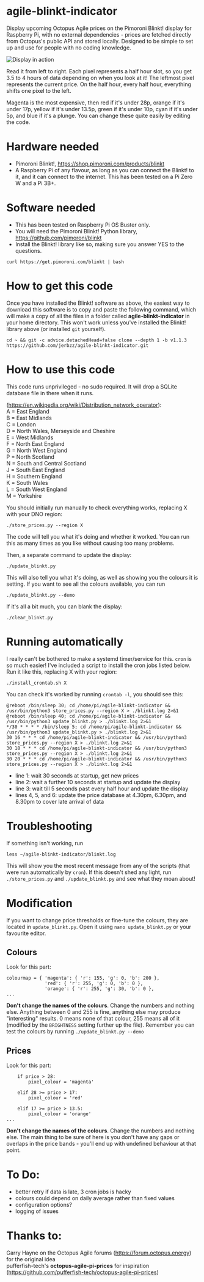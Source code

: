 # agile-blinkt-indicator
Display upcoming Octopus Agile prices on the Pimoroni Blinkt! display for Raspberry Pi, with no external dependencies - prices are fetched directly from Octopus's public API and stored locally. Designed to be simple to set up and use for people with no coding knowledge.

![Display in action](https://raw.githubusercontent.com/jerbzz/agile-blinkt-indicator/main/images/DSC_5094.jpg)

Read it from left to right. Each pixel represents a half hour slot, so you get 3.5 to 4 hours of data depending on when you look at it! The leftmost pixel represents the current price. On the half hour, every half hour, everything shifts one pixel to the left.

Magenta is the most expensive, then red if it's under 28p, orange if it's under 17p, yellow if it's under 13.5p, green if it's under 10p, cyan if it's under 5p, and blue if it's a plunge. You can change these quite easily by editing the code.

# Hardware needed

- Pimoroni Blinkt!, https://shop.pimoroni.com/products/blinkt
- A Raspberry Pi of any flavour, as long as you can connect the Blinkt! to it, and it can connect to the internet. This has been tested on a Pi Zero W and a Pi 3B+.

# Software needed

- This has been tested on Raspberry Pi OS Buster only.
- You will need the Pimoroni Blinkt! Python library, https://github.com/pimoroni/blinkt
- Install the Blinkt! library like so, making sure you answer YES to the questions.
```
curl https://get.pimoroni.com/blinkt | bash
```

# How to get this code
Once you have installed the Blinkt! software as above, the easiest way to download this software is to copy and paste the following command, which will make a copy of all the files in a folder called **agile-blinkt-indicator** in your home directory. This won't work unless you've installed the Blinkt! library above (or installed `git` yourself).

```
cd ~ && git -c advice.detachedHead=false clone --depth 1 -b v1.1.3 https://github.com/jerbzz/agile-blinkt-indicator.git
```

# How to use this code

This code runs unprivileged - no sudo required. It will drop a SQLite database file in there when it runs.

(https://en.wikipedia.org/wiki/Distribution_network_operator):  
A = East England  
B = East Midlands  
C = London  
D = North Wales, Merseyside and Cheshire  
E = West Midlands  
F = North East England  
G = North West England  
P = North Scotland  
N = South and Central Scotland  
J = South East England  
H = Southern England  
K = South Wales  
L = South West England  
M = Yorkshire  

You should initially run manually to check everything works, replacing X with your DNO region:
```
./store_prices.py --region X
```

The code will tell you what it's doing and whether it worked. You can run this as many times as you like without causing too many problems. 

Then, a separate command to update the display:

```
./update_blinkt.py
```

This will also tell you what it's doing, as well as showing you the colours it is setting. If you want to see all the colours available, you can run 

```
./update_blinkt.py --demo
```

If it's all a bit much, you can blank the display:

```
./clear_blinkt.py
```

# Running automatically
I really can't be bothered to make a systemd timer/service for this. `cron` is so much easier!
I've included a script to install the cron jobs listed below. Run it like this, replacing X with your region:
```
./install_crontab.sh X
```
You can check it's worked by running `crontab -l`, you should see this:
```
@reboot /bin/sleep 30; cd /home/pi/agile-blinkt-indicator && /usr/bin/python3 store_prices.py --region X > ./blinkt.log 2>&1
@reboot /bin/sleep 40; cd /home/pi/agile-blinkt-indicator && /usr/bin/python3 update_blinkt.py > ./blinkt.log 2>&1
*/30 * * * * /bin/sleep 5; cd /home/pi/agile-blinkt-indicator && /usr/bin/python3 update_blinkt.py > ./blinkt.log 2>&1
30 16 * * * cd /home/pi/agile-blinkt-indicator && /usr/bin/python3 store_prices.py --region X > ./blinkt.log 2>&1
30 18 * * * cd /home/pi/agile-blinkt-indicator && /usr/bin/python3 store_prices.py --region X > ./blinkt.log 2>&1
30 20 * * * cd /home/pi/agile-blinkt-indicator && /usr/bin/python3 store_prices.py --region X > ./blinkt.log 2>&1
```
- line 1: wait 30 seconds at startup, get new prices
- line 2: wait a further 10 seconds at startup and update the display
- line 3: wait till 5 seconds past every half hour and update the display
- lines 4, 5, and 6: update the price database at 4.30pm, 6.30pm, and 8.30pm to cover late arrival of data

# Troubleshooting

If something isn't working, run 
```
less ~/agile-blinkt-indicator/blinkt.log
```
This will show you the most recent message from any of the scripts (that were run automatically by `cron`). If this doesn't shed any light, run `./store_prices.py` and `./update_blinkt.py` and see what they moan about!

# Modification

If you want to change price thresholds or fine-tune the colours, they are located in `update_blinkt.py`. Open it using `nano update_blinkt.py` or your favourite editor. 

## Colours
Look for this part:
```
colourmap = { 'magenta': { 'r': 155, 'g': 0, 'b': 200 },
              'red': { 'r': 255, 'g': 0, 'b': 0 },
              'orange': { 'r': 255, 'g': 30, 'b': 0 },
...
```
**Don't change the names of the colours**. Change the numbers and nothing else. Anything between 0 and 255 is fine, anything else may produce "interesting" results. 0 means none of that colour, 255 means all of it (modified by the `BRIGHTNESS` setting further up the file). Remember you can test the colours by running `./update_blinkt.py --demo`

## Prices
Look for this part:
```
    if price > 28:
        pixel_colour = 'magenta'

    elif 28 >= price > 17:
        pixel_colour = 'red'

    elif 17 >= price > 13.5:
        pixel_colour = 'orange'
...
```
**Don't change the names of the colours**. Change the numbers and nothing else. The main thing to be sure of here is you don't have any gaps or overlaps in the price bands - you'll end up with undefined behaviour at that point.

# To Do:

- better retry if data is late, 3 cron jobs is hacky
- colours could depend on daily average rather than fixed values
- configuration options?
- logging of issues

# Thanks to:

Garry Hayne on the Octopus Agile forums (https://forum.octopus.energy) for the original idea  
pufferfish-tech's **octopus-agile-pi-prices** for inspiration (https://github.com/pufferfish-tech/octopus-agile-pi-prices)

